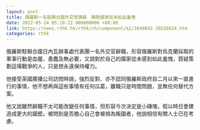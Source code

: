 ```yaml
---
layout: post
title: 俄羅斯一名駐聯合國外交官請辭　稱對國家從未如此羞愧
date: 2022-05-24 05:10:22.000000000 +08:00
link: https://news.rthk.hk/rthk/ch/component/k2/1649842-20220524.htm
categories: rthk
---
```


俄羅斯駐聯合國日內瓦辦事處代表團一名外交官辭職，形容俄羅斯對烏克蘭採取的軍事行動是血腥、愚蠢及無必要，又說對於自己的國家從未感到如此羞愧，質疑策劃這場戰爭的人，只是想永遠保持權力。

他接受英國廣播公司訪問時說，強烈反對、亦不認同俄羅斯政府自二月以來一直進行的事情，他不想再與這些事情有任何瓜葛，離職只是時間問題，並無任何替代方案。

他又說雖然辭職不太可能改變任何事情，但形容今次決定是小磚塊，假以時日會建造成更大的牆壁。被問到是否擔心自己會被視為叛國者，他說相信有關人士已在考慮。
